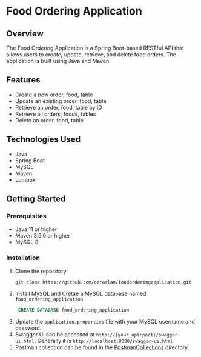 # Food Ordering Application

## Overview
The Food Ordering Application is a Spring Boot-based RESTful API that allows users to create, update, retrieve, and delete food orders. The application is built using Java and Maven.

## Features
- Create a new order, food, table
- Update an existing order, food, table
- Retrieve an order, food, table by ID
- Retrieve all orders, foods, tables
- Delete an order, food, table

## Technologies Used
- Java
- Spring Boot
- MySQL
- Maven
- Lombok

## Getting Started
### Prerequisites
- Java 11 or higher
- Maven 3.6.0 or higher
- MySQL 8

### Installation
1. Clone the repository:
   ```sh
   git clone https://github.com/oeraslan/foodorderingapplication.git
   ```
2. Install MySQL and Cretae a MySQL database named `food_ordering_application`
   ```sql
    CREATE DATABASE food_ordering_application
    ```
3. Update the `application.properties` file with your MySQL username and password.
4. Swagger UI can be accessed at `http://{your_api:port}/swagger-ui.html`. Generally it is `http://localhost:8080/swagger-ui.html`
5. Postman collection can be found in the [PostmanCollections](/PostmanCollections) directory.